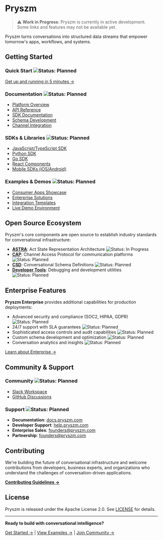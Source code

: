 # Pryszm

> ⚠️ **Work in Progress**: Pryszm is currently in active development. Some links and features may not be available yet.

Pryszm turns conversations into structured data streams that empower tomorrow's apps, workflows, and systems.

## Getting Started

### **Quick Start** ![Status: Planned](https://img.shields.io/badge/Status-Planned-blue)
[Get up and running in 5 minutes →](https://docs.pryszm.com/quick-start)

### **Documentation** ![Status: Planned](https://img.shields.io/badge/Status-Planned-blue)
- [Platform Overview](https://docs.pryszm.com/overview)
- [API Reference](https://docs.pryszm.com/api)
- [SDK Documentation](https://docs.pryszm.com/sdks)
- [Schema Development](https://docs.pryszm.com/schemas)
- [Channel Integration](https://docs.pryszm.com/channels)

### **SDKs & Libraries** ![Status: Planned](https://img.shields.io/badge/Status-Planned-blue)
- [JavaScript/TypeScript SDK](https://github.com/pryszm/pryszm-js)
- [Python SDK](https://github.com/pryszm/pryszm-python)
- [Go SDK](https://github.com/pryszm/pryszm-go)
- [React Components](https://github.com/pryszm/pryszm-react)
- [Mobile SDKs (iOS/Android)](https://docs.pryszm.com/mobile)

### **Examples & Demos** ![Status: Planned](https://img.shields.io/badge/Status-Planned-blue)
- [Consumer Apps Showcase](https://examples.pryszm.com/consumer)
- [Enterprise Solutions](https://examples.pryszm.com/enterprise)
- [Integration Templates](https://github.com/pryszm/examples)
- [Live Demo Environment](https://demo.pryszm.com)

## Open Source Ecosystem

Pryszm's core components are open source to establish industry standards for conversational infrastructure:

- **[ASTRA](https://github.com/pryszm/astra)**: Act State Representation Architecture ![Status: In Progress](https://img.shields.io/badge/Status-In%20Progress-yellow)
- **[CAP](https://github.com/pryszm/cap)**: Channel Access Protocol for communication platforms ![Status: Planned](https://img.shields.io/badge/Status-Planned-blue)
- **[CSD](https://github.com/pryszm/csd)**: Conversational Schema Definitions ![Status: Planned](https://img.shields.io/badge/Status-Planned-blue)
- **[Developer Tools](https://github.com/pryszm/devtools)**: Debugging and development utilities ![Status: Planned](https://img.shields.io/badge/Status-Planned-blue)

## Enterprise Features

**Pryszm Enterprise** provides additional capabilities for production deployments:
- Advanced security and compliance (SOC2, HIPAA, GDPR) ![Status: Planned](https://img.shields.io/badge/Status-Planned-blue)
- 24/7 support with SLA guarantees ![Status: Planned](https://img.shields.io/badge/Status-Planned-blue)
- Sophisticated access controls and audit capabilities ![Status: Planned](https://img.shields.io/badge/Status-Planned-blue)
- Custom schema development and optimization ![Status: Planned](https://img.shields.io/badge/Status-Planned-blue)
- Conversation analytics and insights ![Status: Planned](https://img.shields.io/badge/Status-Planned-blue)

[Learn about Enterprise →](https://pryszm.com/enterprise)

## Community & Support

### **Community** ![Status: Planned](https://img.shields.io/badge/Status-Planned-blue)
- [Slack Workspace](https://pryszm.slack.com)
- [GitHub Discussions](https://github.com/pryszm/pryszm/discussions)

### **Support** ![Status: Planned](https://img.shields.io/badge/Status-Planned-blue)
- **Documentation**: [docs.pryszm.com](https://docs.pryszm.com)
- **Developer Support**: [help.pryszm.com](https://help.pryszm.com)
- **Enterprise Sales**: [founders@pryszm.com](mailto:founders@pryszm.com)
- **Partnership**: [founders@pryszm.com](mailto:founders@pryszm.com)

## Contributing

We're building the future of conversational infrastructure and welcome contributions from developers, business experts, and organizations who understand the challenges of conversation-driven applications.

**[Contributing Guidelines →](https://github.com/pryszm/.github/blob/main/CONTRIBUTING.md)**

## License

Pryszm is released under the Apache License 2.0. See [LICENSE](https://github.com/pryszm/.github/blob/main/LICENSE) for details.

---

**Ready to build with conversational intelligence?** 

[Get Started →](https://docs.pryszm.com/quick-start) | [View Examples →](https://examples.pryszm.com) | [Join Community →](https://community.pryszm.com)
